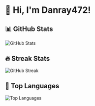 # 👋 Hi, I'm Danray472!

## 📊 GitHub Stats
![GitHub Stats](https://github-readme-stats.vercel.app/api?username=danray472&show_icons=true&theme=radical)


## 🔥 Streak Stats
![GitHub Streak](https://streak-stats.demolab.com/?user=danray472&theme=radical)



## 🚀 Top Languages
![Top Languages](https://github-readme-stats.vercel.app/api/top-langs/?username=danray472&layout=compact&theme=radical)
